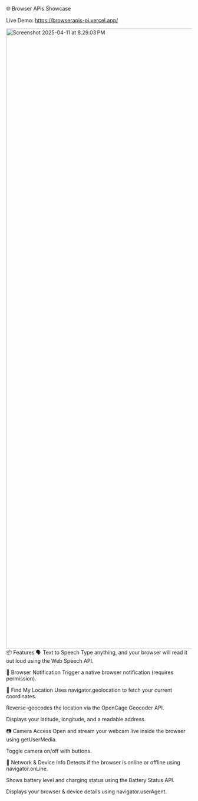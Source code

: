 🌐 Browser APIs Showcase

Live Demo: https://browserapis-pi.vercel.app/

<img width="1680" alt="Screenshot 2025-04-11 at 8.29.03 PM" src="https://github.com/user-attachments/assets/f9f8b28e-948a-4892-b0d9-33b6495f870b" />
📦 Features
🗣️ Text to Speech
Type anything, and your browser will read it out loud using the Web Speech API.

🔔 Browser Notification
Trigger a native browser notification (requires permission).

📍 Find My Location
Uses navigator.geolocation to fetch your current coordinates.

Reverse-geocodes the location via the OpenCage Geocoder API.

Displays your latitude, longitude, and a readable address.

📷 Camera Access
Open and stream your webcam live inside the browser using getUserMedia.

Toggle camera on/off with buttons.

📡 Network & Device Info
Detects if the browser is online or offline using navigator.onLine.

Shows battery level and charging status using the Battery Status API.

Displays your browser & device details using navigator.userAgent.

